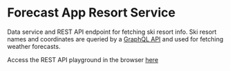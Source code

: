 # Forecast App Resort Service
Data service and REST API endpoint for fetching ski resort info. Ski resort names and coordinates are queried by a [GraphQL API](https://github.com/tylerncollins/forecast_app_graphql_api) and used for fetching weather forecasts.

Access the REST API playground in the browser [here](https://resort-service.herokuapp.com/api/v1/vandal/#/)
